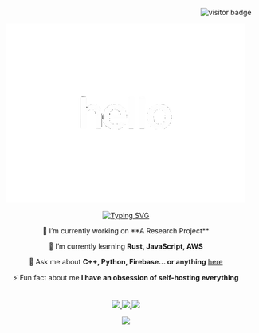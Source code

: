 <div align="right">

  ![visitor badge](https://visitor-badge.laobi.icu/badge?page_id=PanLuvme.visitor-badge)

</div>

<div align="center">

  <img src="hello-animated.gif">

</div>

<div align="center">

  [![Typing SVG](https://readme-typing-svg.demolab.com/?lines=Alejandro+Avina+Fernandez)](https://git.io/typing-svg)

</div>

<div align="center">
  🔭 I’m currently working on **A Research Project**

  🌱 I’m currently learning **Rust, JavaScript, AWS**
  
  💬 Ask me about **C++, Python, Firebase... or anything** [here](https://github.com/PanLuvme/PanLuvme/issues)
  
  ⚡ Fun fact about me **I have an obsession of self-hosting everything**
</div>

<br>

<div align="center">

  <a href="mailto:alex.avina1212@gmail.com">
    <img src="https://img.shields.io/badge/Gmail-333333?style=for-the-badge&logo=gmail&logoColor=red" />
  </a>
  <a href="https://linkedin.com/in/alex-avina" target="_blank">
    <img src="https://img.shields.io/badge/LinkedIn-0077B5?style=for-the-badge&logo=linkedin&logoColor=white" target="_blank" />
  </a>
  <a href="https://panluvme.github.io" target="_blank">
    <img src="https://img.shields.io/badge/Portfolio-FF5722?style=for-the-badge&logo=todoist&logoColor=white" target="_blank" />
  </a>

</div>

<p align="center">

  <a href="https://skillicons.dev">
    <img src="https://skillicons.dev/icons?i=git,kubernetes,docker,c,vim" />
  </a>

</p>
